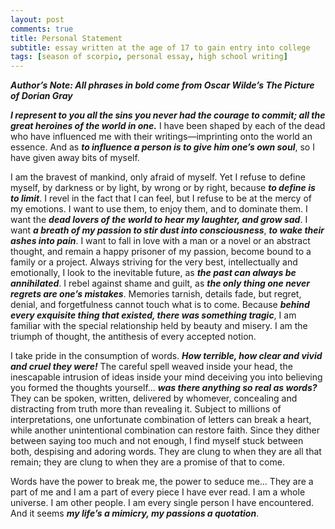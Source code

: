 ```yaml
---
layout: post
comments: true
title: Personal Statement
subtitle: essay written at the age of 17 to gain entry into college
tags: [season of scorpio, personal essay, high school writing] 
---
```

 ***Author’s Note: All phrases in bold come from Oscar Wilde’s The Picture of Dorian Gray*** 

***I represent to you all the sins you never had the courage to commit; all the great heroines of the world in one.*** I have been shaped by each of the dead who have influenced me with their writings—imprinting onto the world an essence. And as ***to influence a person is to give him one’s own soul***, so I have given away bits of myself.   


I am the bravest of mankind, only afraid of myself. Yet I refuse to define myself, by darkness or by light, by wrong or by right, because ***to define is to limit***. I revel in the fact that I can feel, but I refuse to be at the mercy of my emotions. I want to use them, to enjoy them, and to dominate them. I want the ***dead lovers of the world to hear my laughter, and grow sad***. I want ***a breath of my passion to stir dust into consciousness***, ***to wake their ashes into pain***. I want to fall in love with a man or a novel or an abstract thought, and remain a happy prisoner of my passion, become bound to a family or a project. Always striving for the very best, intellectually and emotionally, I look to the inevitable future, as ***the past can always be annihilated***. I rebel against shame and guilt, as ***the only thing one never regrets are one’s mistakes***. Memories tarnish, details fade, but regret, denial, and forgetfulness cannot touch what is to come. Because ***behind every exquisite thing that existed, there was something tragic***, I am familiar with the special relationship held by beauty and misery. I am the triumph of thought, the antithesis of every accepted notion.   


I take pride in the consumption of words. ***How terrible, how clear and vivid and cruel they were!*** The careful spell weaved inside your head, the inescapable intrusion of ideas inside your mind deceiving you into believing you formed the thoughts yourself... ***was there anything so real as words?*** They can be spoken, written, delivered by whomever, concealing and distracting from truth more than revealing it. Subject to millions of interpretations, one unfortunate combination of letters can break a heart, while another unintentional combination can restore faith. Since they dither between saying too much and not enough, I find myself stuck between both, despising and adoring words. They are clung to when they are all that remain; they are clung to when they are a promise of that to come.   


Words have the power to break me, the power to seduce me... They are a part of me and I am a part of every piece I have ever read. I am a whole universe. I am other people. I am every single person I have encountered. And it seems ***my life’s a mimicry, my passions a quotation***.   

